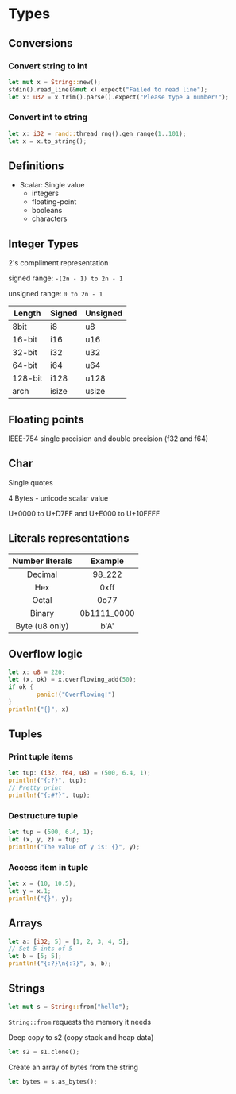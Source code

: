 # Types

## Conversions
### Convert string to int
```rust
let mut x = String::new();
stdin().read_line(&mut x).expect("Failed to read line");
let x: u32 = x.trim().parse().expect("Please type a number!");
``` 

### Convert int to string
```rust
let x: i32 = rand::thread_rng().gen_range(1..101);
let x = x.to_string();
```

## Definitions
- Scalar: Single value 
	- integers
	- floating-point
	- booleans
	- characters


## Integer Types
2's compliment representation

signed range: `-(2n - 1) to 2n - 1`

unsigned range: `0 to 2n - 1`

| Length | Signed | Unsigned |
| ------ | ------ | -------- |
| 8bit    | i8   | u8   |
| 16-bit  | i16  | u16  |
| 32-bit  | i32  | u32  |
| 64-bit  |	i64	 | u64  |
| 128-bit |	i128 | u128 |
| arch    | isize| usize|

## Floating points

IEEE-754 single precision and double precision (f32 and f64)

## Char

Single quotes

4 Bytes - unicode scalar value

U+0000 to U+D7FF and U+E000 to U+10FFFF

## Literals representations

| Number literals |   Example   |
|:---------------:|:-----------:|
| Decimal         | 98_222      |
| Hex             | 0xff        |
| Octal           | 0o77        |
| Binary          | 0b1111_0000 |
| Byte (u8 only)  | b'A'        |

## Overflow logic
```rust
let x: u8 = 220;
let (x, ok) = x.overflowing_add(50);
if ok {
		panic!("Overflowing!")
}
println!("{}", x)
```

## Tuples

### Print tuple items
```rust
let tup: (i32, f64, u8) = (500, 6.4, 1);
println!("{:?}", tup);
// Pretty print
println!("{:#?}", tup);
```

### Destructure tuple
```rust
let tup = (500, 6.4, 1);
let (x, y, z) = tup;
println!("The value of y is: {}", y);
```

### Access item in tuple
```rust
let x = (10, 10.5);
let y = x.1;
println!("{}", y);
```

## Arrays
```rust
let a: [i32; 5] = [1, 2, 3, 4, 5];
// Set 5 ints of 5
let b = [5; 5];
println!("{:?}\n{:?}", a, b);
```

## Strings
```rust
let mut s = String::from("hello");
```
`String::from` requests the memory it needs

Deep copy to s2 (copy stack and heap data)
```rust
let s2 = s1.clone();
```

Create an array of bytes from the string
```rust
let bytes = s.as_bytes();
```